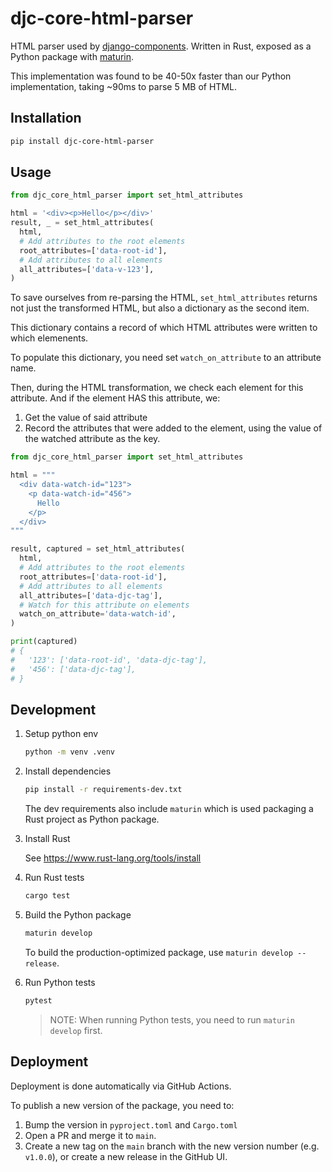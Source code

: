 # djc-core-html-parser

HTML parser used by [django-components](https://github.com/django-components/django-components). Written in Rust, exposed as a Python package with [maturin](https://www.maturin.rs/).

This implementation was found to be 40-50x faster than our Python implementation, taking ~90ms to parse 5 MB of HTML.

## Installation

```sh
pip install djc-core-html-parser
```

## Usage

```python
from djc_core_html_parser import set_html_attributes

html = '<div><p>Hello</p></div>'
result, _ = set_html_attributes(
  html,
  # Add attributes to the root elements
  root_attributes=['data-root-id'],
  # Add attributes to all elements
  all_attributes=['data-v-123'],
)
```

To save ourselves from re-parsing the HTML, `set_html_attributes` returns not just the transformed HTML, but also a dictionary as the second item.

This dictionary contains a record of which HTML attributes were written to which elemenents.

To populate this dictionary, you need set `watch_on_attribute` to an attribute name.

Then, during the HTML transformation, we check each element for this attribute. And if the element HAS this attribute, we:

1. Get the value of said attribute
2. Record the attributes that were added to the element, using the value of the watched attribute as the key.

```python
from djc_core_html_parser import set_html_attributes

html = """
  <div data-watch-id="123">
    <p data-watch-id="456">
      Hello
    </p>
  </div>
"""

result, captured = set_html_attributes(
  html,
  # Add attributes to the root elements
  root_attributes=['data-root-id'],
  # Add attributes to all elements
  all_attributes=['data-djc-tag'],
  # Watch for this attribute on elements
  watch_on_attribute='data-watch-id',
)

print(captured)
# {
#   '123': ['data-root-id', 'data-djc-tag'],
#   '456': ['data-djc-tag'],
# }
```

## Development

1. Setup python env

   ```sh
   python -m venv .venv
   ```

2. Install dependencies

   ```sh
   pip install -r requirements-dev.txt
   ```

   The dev requirements also include `maturin` which is used packaging a Rust project
   as Python package.

3. Install Rust

   See https://www.rust-lang.org/tools/install

4. Run Rust tests

   ```sh
   cargo test
   ```

5. Build the Python package

   ```sh
   maturin develop
   ```

   To build the production-optimized package, use `maturin develop --release`.

6. Run Python tests

   ```sh
   pytest
   ```

   > NOTE: When running Python tests, you need to run `maturin develop` first.

## Deployment

Deployment is done automatically via GitHub Actions.

To publish a new version of the package, you need to:

1. Bump the version in `pyproject.toml` and `Cargo.toml`
2. Open a PR and merge it to `main`.
3. Create a new tag on the `main` branch with the new version number (e.g. `v1.0.0`), or create a new release in the GitHub UI.
